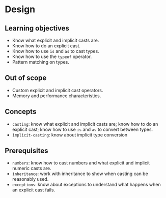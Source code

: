 # Design

## Learning objectives

- Know what explicit and implicit casts are.
- Know how to do an explicit cast.
- Know how to use `is` and `as` to cast types.
- Know how to use the `typeof` operator.
- Pattern matching on types.

## Out of scope

- Custom explicit and implicit cast operators.
- Memory and performance characteristics.

## Concepts

- `casting`: know what explicit and implicit casts are; know how to do an explicit cast; know how to use `is` and `as` to convert between types.
- `implicit-casting`: know about implicit type conversion

## Prerequisites

- `numbers`: know how to cast numbers and what explicit and implicit numeric casts are.
- `inheritance`: work with inheritance to show when casting can be reasonably used.
- `exceptions`: know about exceptions to understand what happens when an explicit cast fails.
